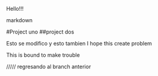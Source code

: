 Hello!!!

markdown

#Project uno
##project dos


Esto se modifico
y esto tambien
I hope this create problem


This is bound to make trouble




///// regresando al branch anterior

